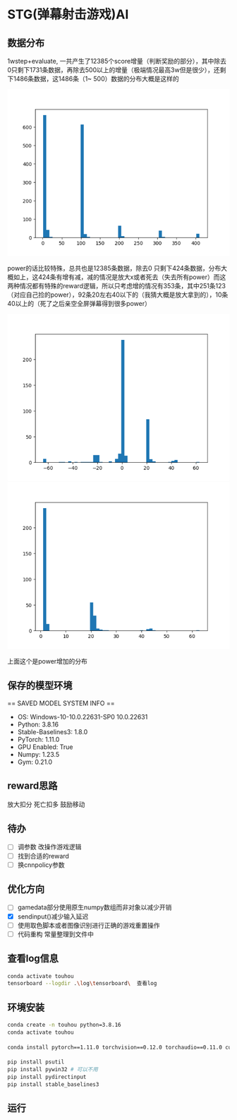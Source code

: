 # STG(弹幕射击游戏)AI

## 数据分布

1wstep+evaluate,
一共产生了12385个score增量（判断奖励的部分），其中除去0只剩下1731条数据，再除去500以上的增量（极端情况最高3w但是很少），还剩下1486条数据，这1486条（1~
500）数据的分布大概是这样的

![img.png](img.png)

power的话比较特殊，总共也是12385条数据，除去0
只剩下424条数据，分布大概如上，这424条有增有减，减的情况是放大x或者死去（失去所有power）而这两种情况都有特殊的reward逻辑，所以只考虑增的情况有353条，其中251条123（对应自己捡的power），92条20左右40以下的（我猜大概是放大拿到的），10条40以上的（死了之后亲空全屏弹幕得到很多power）

![img_1.png](img_1.png)
![img_2.png](img_2.png)

上面这个是power增加的分布


## 保存的模型环境

== SAVED MODEL SYSTEM INFO ==

- OS: Windows-10-10.0.22631-SP0 10.0.22631
- Python: 3.8.16
- Stable-Baselines3: 1.8.0
- PyTorch: 1.11.0
- GPU Enabled: True
- Numpy: 1.23.5
- Gym: 0.21.0

## reward思路

放大扣分
死亡扣多
鼓励移动


## 待办

- [ ] 调参数 改操作游戏逻辑
- [ ] 找到合适的reward
- [ ] 换cnnpolicy参数

## 优化方向

- [ ] gamedata部分使用原生numpy数组而非对象以减少开销
- [x] sendinput()减少输入延迟
- [ ] 使用取色脚本或者图像识别进行正确的游戏重置操作
- [ ] 代码重构 常量整理到文件中

## 查看log信息

```bash
conda activate touhou
tensorboard --logdir .\log\tensorboard\  查看log
```

## 环境安装

```bash
conda create -n touhou python=3.8.16
conda activate touhou

conda install pytorch==1.11.0 torchvision==0.12.0 torchaudio==0.11.0 cudatoolkit=11.3

pip install psutil
pip install pywin32 # 可以不用
pip install pydirectinput 
pip install stable_baselines3
```

## 运行

